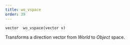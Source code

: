 ```yaml
---
title: wo_vspace
order: 39
---
```

`vector  wo_vspace(vector v)`

Transforms a direction vector from *World* to *Object* space.
